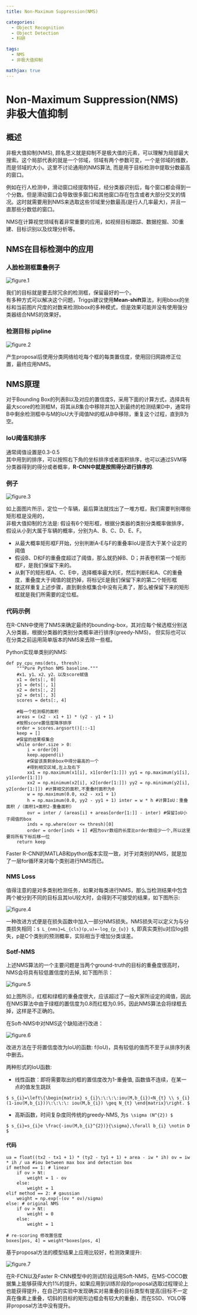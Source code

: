 ```yaml
---
title: Non-Maximum Suppression(NMS)

categories:
  - Object Recognition
  - Object Detection
  - 科研

tags:
  - NMS
  - 非极大值抑制

mathjax: true
---
```


# Non-Maximum Suppression(NMS) 非极大值抑制
## 概述
非极大值抑制(NMS), 顾名思义就是抑制不是极大值的元素，可以理解为局部最大搜索。这个局部代表的就是一个邻域，邻域有两个参数可变，一个是邻域的维数，而是邻域的大小。这里不讨论通用的NMS算法, 而是用于目标检测中提取分数最高的窗口。  

例如在行人检测中，滑动窗口经提取特征，经分类器识别后，每个窗口都会得到一个分数。但是滑动窗口会导致很多窗口和其他窗口存在包含或者大部分交叉的情况。这时就需要用到NMS来选取这些邻域里分数最高(是行人几率最大)，并且一直那些分数低的窗口。  

NMS在计算视觉领域有着非常重要的应用，如视频目标跟踪、数据挖掘、3D重建、目标识别以及纹理分析等。

## NMS在目标检测中的应用
### 人脸检测框重叠例子

![figure.1](https://gitee.com/zyp521/upload_image/raw/master/bWa7my.png)

我们的目标就是要去除冗余的检测框，保留最好的一个。  
有多种方式可以解决这个问题，Triggs建议使用**Mean-shift**算法，利用bbox的坐标和当前图片尺度的对数来检测bbox的多种模式，但是效果可能并没有使用强分类器结合NMS的效果好。  

### 检测目标 pipline
![figure.2](https://gitee.com/zyp521/upload_image/raw/master/RKmAqi.png)

产生proposal后使用分类网络给吃每个框的每类置信度，使用回归网路修正位置，最终应用NMS。

## NMS原理
对于Bounding Box的列表B以及对应的置信度S，采用下面的计算方式，选择具有最大score的检测框M，将其从B集合中移除并加入到最终的检测结果D中，通常将B中剩余检测框中与M的IoU大于阈值Nt的框从B中移除，重复这个过程，直到B为空。

### IoU阈值和排序 
通常阈值设置是0.3-0.5  
其中用到的排序，可以按照右下角的坐标排序或者面积排序，也可以通过SVM等分类器得到的得分或者概率，**R-CNN中就是按照得分进行排序的**.  

### 例子
![figure.3](https://gitee.com/zyp521/upload_image/raw/master/dF8ON9.png)

如上面图片所示，定位一个车辆，最后算法就找出了一堆方框，我们需要判别哪些矩形框是没用的，  
非极大值抑制的方法是: 假设有6个矩形框，根据分类器的类别分类概率做排序，假设从小到大属于车辆的概率，分别为A、B、C、D、E、F。  

- 从最大概率矩形框F开始，分别判断A-E与F的重叠率IoU是否大于某个设定的阈值
- 假设B、D和F的重叠度超过了阈值，那么就扔掉B、D；并表卷积第一个矩形框F，是我们保留下来的。
- 从剩下的矩形框A、C、E中，选择概率最大的E，然后判断E和A、C的重叠度，重叠度大于阈值的就扔掉，将标记E是我们保留下来的第二个矩形框
- 就这样重复上述步骤，直到剩余框集合中没有元素了，那么被保留下来的矩形框就是我们所需要的定位框。

### 代码示例
在R-CNN中使用了NMS来确定最终的bounding-box，其对应每个候选框分别送入分类器，根据分类器的类别分类概率进行排序(greedy-NMS)， 但实际也可以在分类之前运用简单版本的NMS来去除一些框。  

Python实现单类别的NMS:
```
def py_cpu_nms(dets, thresh): 
    """Pure Python NMS baseline.""" 
    #x1、y1、x2、y2、以及score赋值 
    x1 = dets[:, 0] 
    y1 = dets[:, 1] 
    x2 = dets[:, 2] 
    y2 = dets[:, 3] 
    scores = dets[:, 4] 
    
    #每一个检测框的面积 
    areas = (x2 - x1 + 1) * (y2 - y1 + 1) 
    #按照score置信度降序排序 
    order = scores.argsort()[::-1] 
    keep = [] 
    #保留的结果框集合 
    while order.size > 0: 
        i = order[0] 
        keep.append(i) 
        #保留该类剩余box中得分最高的一个 
        #得到相交区域,左上及右下 
        xx1 = np.maximum(x1[i], x1[order[1:]]) yy1 = np.maximum(y1[i], y1[order[1:]]) 
        xx2 = np.minimum(x2[i], x2[order[1:]]) yy2 = np.minimum(y2[i], y2[order[1:]]) #计算相交的面积,不重叠时面积为0 
        w = np.maximum(0.0, xx2 - xx1 + 1) 
        h = np.maximum(0.0, yy2 - yy1 + 1) inter = w * h #计算IoU：重叠面积 /（面积1+面积2-重叠面积） 
        ovr = inter / (areas[i] + areas[order[1:]] - inter) #保留IoU小于阈值的box 
        inds = np.where(ovr <= thresh)[0] 
        order = order[inds + 1] #因为ovr数组的长度比order数组少一个,所以这里要将所有下标后移一位 
    return keep
```

Faster R-CNN的MATLAB和python版本实现一致，对于对类别的NMS，就是加了一层for循环来对每个类别进行NMS而已。

### NMS Loss
值得注意的是对多类别检测任务，如果对每类进行NMS，那么当检测结果中包含两个被分到不同的目标且其IoU较大时，会得到不可接受的结果，如下图所示:

![figure.4](https://gitee.com/zyp521/upload_image/raw/master/Fd380c.png)

一种改进方式便是在损失函数中加入一部分NMS损失。NMS损失可以定义为与分类损失相同：`$ L_{nms}=L_{cls}(p,u)=-log_{p_{u}} $`, 即真实类别u对应log损失，p是C个类别的预测概率，实际相当于增加分类误差。

### Sotf-NMS
上述NMS算法的一个主要问题是当两个ground-truth的目标的重叠度很高时，NMS会将具有较低置信度的去掉, 如下图所示：

![figure.5](https://gitee.com/zyp521/upload_image/raw/master/1SliMR.png)

如上图所示，红框和绿框的重叠度很大，应该超过了一般大家所设定的阈值，因此在NMS算法中由于绿框的置信度为0.8而红框为0.95，因此NMS算法会将绿框去掉，这样是不正确的。  

在Soft-NMS中对NMS这个缺陷进行改进：

![figure.6](https://gitee.com/zyp521/upload_image/raw/master/kSvvcn.png)

改进方法在于将置信度改为IoU的函数: f(IoU)，具有较低的值而不至于从排序列表中删去。

两种形式的IoU函数:
- 线性函数：即将需要取出的框的置信度改为1-重叠值, 函数值不连续，在某一点的值发生跳跃

`$ s_{i}=\left\{\begin{matrix} s_{i}\:\:\:\:iou(M,b_{i})<N_{t} \\ s_{i}(1-iou(M,b_{i}))\:\:\:\: iou(M,b_{i}) \geq N_{t} \end{matrix}\right. $`

- 高斯函数，时间复杂度同传统的greedy-NMS, 为`$ \sigma (N^{2}) $`

`$ s_{i}=s_{i}e \frac{-iou(M,b_{i}^{2})}{\sigma},\forall b_{i} \notin D $`

#### 代码
```
ua = float((tx2 - tx1 + 1) * (ty2 - ty1 + 1) + area - iw * ih) ov = iw * ih / ua #iou between max box and detection box 
if method == 1: # linear 
    if ov > Nt: 
        weight = 1 - ov 
    else: 
        weight = 1 
elif method == 2: # gaussian 
    weight = np.exp(-(ov * ov)/sigma) 
else: # original NMS 
    if ov > Nt: 
        weight = 0 
    else: 
        weight = 1 
        
# re-scoring 修改置信度 
boxes[pos, 4] = weight*boxes[pos, 4]
```

基于proposal方法的模型结果上应用比较好，检测效果提升:

![figure.7](https://gitee.com/zyp521/upload_image/raw/master/6qkPNP.png)

在R-FCN以及Faster R-CNN模型中的测试阶段运用Soft-NMS，在MS-COCO数据集上能够获得大约1%的提升。如果应用到训练阶段的proposal选取过程理论上也能获得提升，在自己的实验中发现确实对易重叠的目标类型有提高(目标不一定真在像素上重叠，切斜的目标的矩形边框会有较大的重叠)，而在SSD、YOLO等非proposal方法中没有提升。